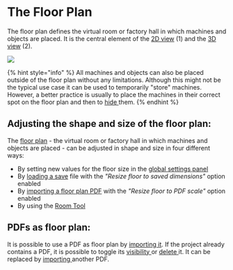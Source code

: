 # The Floor Plan

The floor plan defines the virtual room or factory hall in which machines and objects are placed. It is the central element of the [2D view](the-2d-panel.md) (1) and the [3D view](the-3d-panel.md) (2).

![](../../../.gitbook/assets/iVP\_floor\_plan\_2D\_and\_3D.jpg)

{% hint style="info" %}
All machines and objects can also be placed outside of the floor plan without any limitations. Although this might not be the typical use case it can be used to temporarily "store" machines. However, a better practice is usually to place the machines in their correct spot on the floor plan and then to [hide ](the-machine-list.md#visibility)them.
{% endhint %}

## Adjusting the shape and size of the floor plan:

The [floor plan](the-floor-plan.md) - the virtual room or factory hall in which machines and objects are placed - can be adjusted in shape and size in four different ways:

* By setting new values for the floor size in the [global settings panel](settings-panel.md#global-settings)
* By [loading a save](../getting-started/loading-projects.md) file with the _"Resize floor to saved dimensions"_  option enabled
* By [importing a floor plan PDF](../getting-started/importing-pdfs.md#pdf-import-settings) with the _"Resize floor to PDF scale"_ option enabled
* By using the [Room Tool](../advanced-tools/the-room-tool.md)

## PDFs as floor plan:

It is possible to use a PDF as floor plan by [importing it](../getting-started/importing-pdfs.md). If the project already contains a PDF, it is possible to toggle its [visibility ](../getting-started/pdf-visibility.md)or [delete ](../getting-started/delete-pdfs.md)it. It can be replaced by [importing ](../getting-started/importing-pdfs.md)another PDF.

<!-- ## Project info overlay:

If desired, iVP can display a [project info overlay](project-info-overlay.md) that will also be visible on exported PDFs. To toggle its visibility click on **View -> Project Info**. -->
